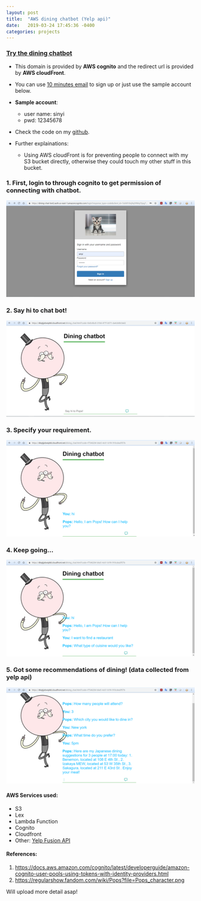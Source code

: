 ```yaml
---
layout: post
title:  "AWS dining chatbot (Yelp api)"
date:   2019-03-24 17:45:36 -0400
categories: projects
---
```



### [Try the dining chatbot](https://dining-chat-bot2.auth.us-east-1.amazoncognito.com/login?response_type=code&client_id=7a56fi10nj9q599klq7tjog785&redirect_uri=https://dkqtjjobwip8d.cloudfront.net/dining_chat.html) 
+ This domain is provided by **AWS cognito** and the redirect url is provided by **AWS cloudFront**.
+ You can use [10 minutes email](https://10minutemail.com/10MinuteMail/index.html) to sign up or just use the sample account below.
+ **Sample account**:
    - user name: sinyi
    - pwd: 12345678
+ Check the code on my [github](https://github.com/Sinyii/AWS-dining-chatbot-w-yelp-api).

+ Further explainations:
    - Using AWS cloudFront is for preventing people to connect with my S3 bucket directly, otherwise they could touch my other stuff in this bucket.

### 1. First, login to through cognito to get permission of connecting with chatbot.

![login page](/image/chatbot/login_page.png)

### 2. Say hi to chat bot!

![say hi to chat bot!](/image/chatbot/chat_bot_page1.png)

### 3. Specify your requirement.

![then](/image/chatbot/chat_bot_page2.png)

### 4. Keep going...

![then](/image/chatbot/chat_bot_page3.PNG)

### 5. Got some recommendations of dining! (data collected from yelp api)

![final result](/image/chatbot/chat_bot_page4.PNG)

#### AWS Services used:
- S3
- Lex
- Lambda Function
- Cognito
- Cloudfront
- Other: [Yelp Fusion API](https://www.yelp.com/developers/documentation/v3)

#### References:
1. https://docs.aws.amazon.com/cognito/latest/developerguide/amazon-cognito-user-pools-using-tokens-with-identity-providers.html
2. https://regularshow.fandom.com/wiki/Pops?file=Pops_character.png

Will upload more detail asap!